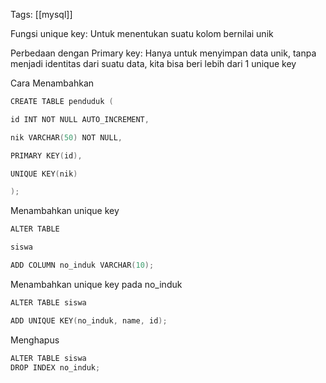 Tags: [[mysql]]

Fungsi unique key: Untuk menentukan suatu kolom bernilai unik

Perbedaan dengan Primary key: Hanya untuk menyimpan data unik, tanpa menjadi identitas dari suatu data, kita bisa beri lebih dari 1 unique key

Cara Menambahkan

```powershell
CREATE TABLE penduduk (

id INT NOT NULL AUTO_INCREMENT,

nik VARCHAR(50) NOT NULL,

PRIMARY KEY(id),

UNIQUE KEY(nik)

);
```

Menambahkan unique key

```powershell
ALTER TABLE

siswa

ADD COLUMN no_induk VARCHAR(10);
```

Menambahkan unique key pada no_induk

```powershell
ALTER TABLE siswa

ADD UNIQUE KEY(no_induk, name, id);
```

Menghapus

```powershell
ALTER TABLE siswa
DROP INDEX no_induk;
```